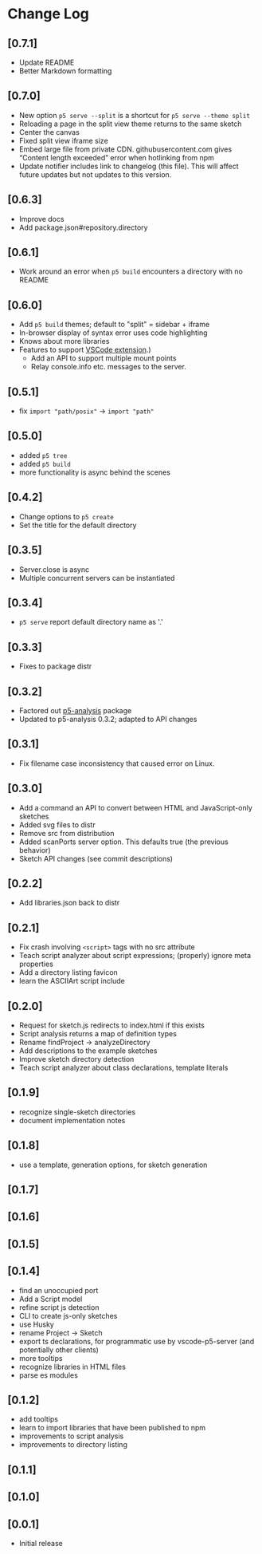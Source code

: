 # Change Log

## [0.7.1]

- Update README
- Better Markdown formatting

## [0.7.0]

- New option `p5 serve --split` is a shortcut for `p5 serve --theme split`
- Reloading a page in the split view theme returns to the same sketch
- Center the canvas
- Fixed split view iframe size
- Embed large file from private CDN. githubusercontent.com gives “Content length
  exceeded” error when hotlinking from npm
- Update notifier includes link to changelog (this file). This will affect
  future updates but not updates to this version.

## [0.6.3]

- Improve docs
- Add package.json#repository.directory

## [0.6.1]

- Work around an error when `p5 build` encounters a directory with no README

## [0.6.0]

- Add `p5 build` themes; default to "split" = sidebar + iframe
- In-browser display of syntax error uses code highlighting
- Knows about more libraries
- Features to support [VSCode
  extension](https://marketplace.visualstudio.com/items?itemName=osteele.p5-server).)
  - Add an API to support multiple mount points
  - Relay console.info etc. messages to the server.

## [0.5.1]

- fix `import "path/posix"` -> `import "path"`

## [0.5.0]

- added `p5 tree`
- added `p5 build`
- more functionality is async behind the scenes

## [0.4.2]

- Change options to `p5 create`
- Set the title for the default directory

## [0.3.5]

- Server.close is async
- Multiple concurrent servers can be instantiated

## [0.3.4]

- `p5 serve` report default directory name as '.'

## [0.3.3]

- Fixes to package distr

## [0.3.2]

- Factored out [p5-analysis](https://www.npmjs.com/package/p5-analysis) package
- Updated to p5-analysis 0.3.2; adapted to API changes

## [0.3.1]

- Fix filename case inconsistency that caused error on Linux.

## [0.3.0]

- Add a command an API to convert between HTML and JavaScript-only sketches
- Added svg files to distr
- Remove src from distribution
- Added scanPorts server option. This defaults true (the previous behavior)
- Sketch API changes (see commit descriptions)

## [0.2.2]

- Add libraries.json back to distr

## [0.2.1]

- Fix crash involving `<script>` tags with no src attribute
- Teach script analyzer about script expressions; (properly) ignore meta properties
- Add a directory listing favicon
- learn the ASCIIArt script include

## [0.2.0]

- Request for sketch.js redirects to index.html if this exists
- Script analysis returns a map of definition types
- Rename findProject -> analyzeDirectory
- Add descriptions to the example sketches
- Improve sketch directory detection
- Teach script analyzer about class declarations, template literals

## [0.1.9]

- recognize single-sketch directories
- document implementation notes

## [0.1.8]

- use a template, generation options, for sketch generation

## [0.1.7]

## [0.1.6]

## [0.1.5]

## [0.1.4]

- find an unoccupied port
- Add a Script model
- refine script js detection
- CLI to create js-only sketches
- use Husky
- rename Project -> Sketch
- export ts declarations, for programmatic use by vscode-p5-server (and potentially other clients)
- more tooltips
- recognize libraries in HTML files
- parse es modules

## [0.1.2]

- add tooltips
- learn to import libraries that have been published to npm
- improvements to script analysis
- improvements to directory listing

## [0.1.1]

## [0.1.0]

## [0.0.1]

- Initial release

